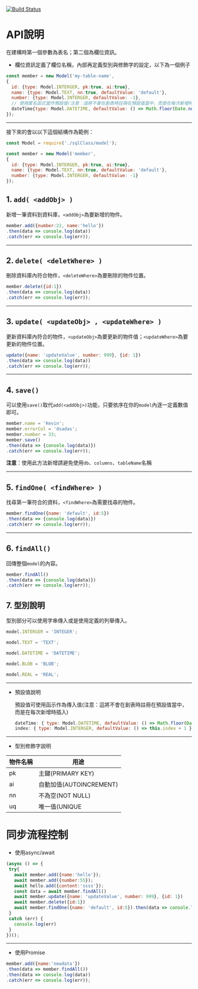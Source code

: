 [![Build Status](https://travis-ci.org/changhongming/orm-sqlite.svg?branch=master)](https://travis-ci.org/changhongming/orm-sqlite)

# API說明
在建構時第一個參數為表名；第二個為欄位資訊。
 - 欄位資訊定義了欄位名稱，內部再定義型別與修飾字的設定，以下為一個例子


```javascript
const member = new Model('my-table-name',
{
  id: {type: Model.INTERGER, pk:true, ai:true},
  name: {type: Model.TEXT, nn:true, defaultValue: 'default'},
  number: {type: Model.INTERGER, defaultValue: -1},
  // 使用匿名函式當作預設值(注意：這將不會在創表時註冊在預設值當中，而是在每次新增時插入)
  dateTime{type: Model.DATETIME, defaultValue: () => Math.floor(Date.now() / 1000) }
});
```
------
接下來的會以以下這個結構作為範例：
```javascript
const Model = require('./sqlClass/model');

const member = new Model('member',
{
  id: {type: Model.INTERGER, pk:true, ai:true},
  name: {type: Model.TEXT, nn:true, defaultValue: 'default'},
  number: {type: Model.INTERGER, defaultValue: -1}
});
```
## 1. `add( <addObj> )`
新增一筆資料到資料庫，```<addObj>```為要新增的物件。
```javascript
member.add({number:22, name:'hello'})
.then(data => console.log(data))
.catch(err => console.log(err));
```


-----


## 2. `delete( <deletWhere> )`
刪除資料庫內符合物件，`<deleteWhere>`為要刪除的物件位置。
```javascript
member.delete({id:1})
.then(data => console.log(data))
.catch(err => console.log(err));
```


-----


## 3. `update( <updateObj> , <updateWhere> )`
更新資料庫內符合的物件，`<updateObj>`為要更新的物件值；`<updateWhere>`為要更新的物件位置。
```javascript
update({name: 'updateValue', number: 999}, {id: 1})
.then(data => console.log(data))
.catch(err => console.log(err));
```


-----


## 4. `save()`
可以使用`save()`取代`add(<addObj>)`功能，只要依序在你的`model`內逐一定義數值即可。
```javascript
member.name = 'Kevin';
member.errorCol = 'dsadas';
member.number = 33;
member.save()
.then(data => {console.log(data)})
.catch(err => console.log(err));
```
**注意**：使用此方法新增請避免使用`db`、`columns`、`tableName`名稱 


-----
## 5. `findOne( <findWhere> )`
找尋第一筆符合的資料，`<findWhere>`為需要找尋的物件。
```javascript
member.findOne({name: 'default', id:5})
.then(data => {console.log(data)})
.catch(err => console.log(err));
```

-----

## 6. `findAll()`
回傳整個`model`的內容。
```javascript
member.findAll()
.then(data => {console.log(data)})
.catch(err => console.log(err));
```
## 7. 型別說明
型別部分可以使用字串傳入或是使用定義的列舉傳入。
```javascript
model.INTERGER = 'INTEGER';

model.TEXT = 'TEXT';

model.DATETIME = 'DATETIME';

model.BLOB = 'BLOB';

model.REAL = 'REAL';
```

-----
- 預設值說明

  預設值可使用函示作為傳入值(注意：這將不會在創表時註冊在預設值當中，而是在每次新增時插入)
  ```javascript
  dateTime: { type: Model.DATETIME, defaultValue: () => Math.floor(Date.now() / 1000) },
  index: { type: Model.INTERGER, defaultValue: () => this.index + 1 }
  ```
---
- 型別修飾字說明

| 物件名稱| 用途 |
| -------- | -------- |
| pk     | 主鍵(PRIMARY KEY) |
| ai     | 自動加值(AUTOINCREMENT) |
| nn     | 不為空(NOT NULL) |
| uq     | 唯一值(UNIQUE |

# 同步流程控制
 - 使用async/await

 ```javascript
(async () => {
  try{
    await member.add({name:'hello'});
    await member.add({number:55});
    await hello.add({content:'ssss'});
    const data = await member.findAll()
    await member.update({name: 'updateValue', number: 999}, {id: 1})
    await member.delete({id:1})
    await member.findOne({name: 'default', id:5}).then(data => console.log(data));
  }
  catch (err) {
    console.log(err)
  }
})();
 ```
 -----

- 使用Promise

```javascript
member.add({name:'newdata'})
.then(data => member.findAll())
.then(data => console.log(data))
.catch(err => console.log(err));
```
